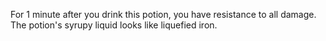 For 1 minute after you drink this potion, you have resistance to all damage. The potion's syrupy liquid looks like liquefied iron.